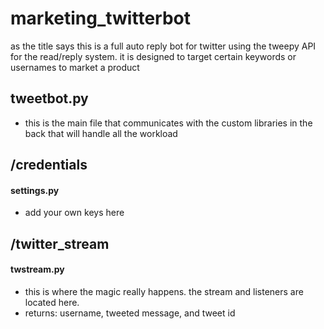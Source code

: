 # marketing_twitterbot

as the title says this is a full auto reply bot for twitter using the tweepy API for the read/reply system.
it is designed to target certain keywords or usernames to market a product


## tweetbot.py
 - this is the main file that communicates with the custom libraries in the back that will handle all the workload


## /credentials
  #### settings.py
- add your own keys here


## /twitter_stream
  #### twstream.py
  - this is where the magic really happens. the stream and listeners are located here.
  - returns: username, tweeted message, and tweet id 

